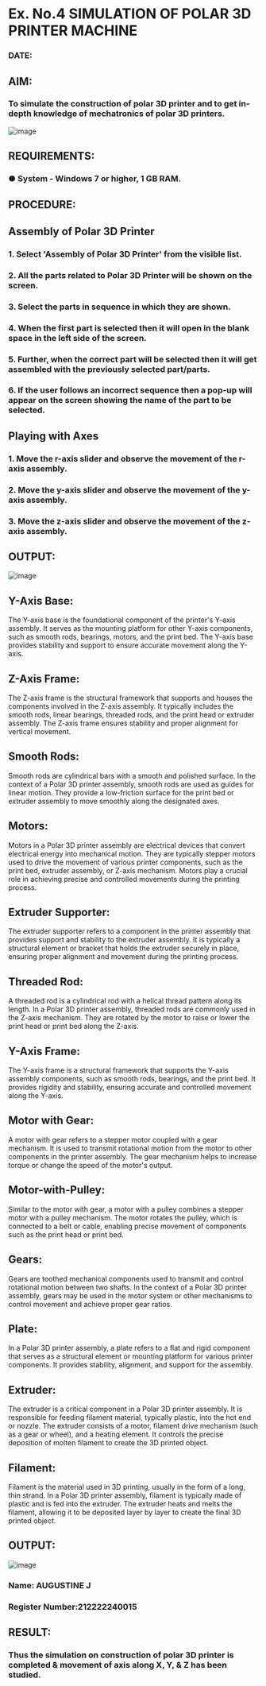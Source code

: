 # Ex. No.4 SIMULATION OF POLAR 3D PRINTER MACHINE

### DATE: 

## AIM:
### To simulate the construction of polar 3D printer and to get in-depth knowledge of mechatronics of polar 3D printers.

![image](https://github.com/Sellakumar1987/Ex.-No.-4---SIMULATION-OF-POLAR-3D-PRINTER-MACHINE/assets/113594316/b551f195-9877-49a2-99bb-a9efcfb3381a)

## REQUIREMENTS:
### ●	System - Windows 7 or higher, 1 GB RAM.

## PROCEDURE:

## Assembly of Polar 3D Printer
### 1.	Select 'Assembly of Polar 3D Printer' from the visible list.
### 2.	All the parts related to Polar 3D Printer will be shown on the screen.
### 3.	Select the parts in sequence in which they are shown.
### 4.	When the first part is selected then it will open in the blank space in the left side of the screen.
### 5.	Further, when the correct part will be selected then it will get assembled with the previously selected part/parts.
### 6.	If the user follows an incorrect sequence then a pop-up will appear on the screen showing the name of the part to be selected.

## Playing with Axes
### 1.	Move the r-axis slider and observe the movement of the r-axis assembly.
### 2.	Move the y-axis slider and observe the movement of the y-axis assembly.
### 3.	Move the z-axis slider and observe the movement of the z-axis assembly.

## OUTPUT:
![image](https://github.com/AdhithyaMR/Ex.-No.-4---SIMULATION-OF-POLAR-3D-PRINTER-MACHINE/assets/118834761/99978234-96b1-4433-abf3-95fb5291de2a)

## Y-Axis Base:
The Y-axis base is the foundational component of the printer's Y-axis assembly. It serves as the mounting platform for other Y-axis components, such as smooth rods, bearings, motors, and the print bed. The Y-axis base provides stability and support to ensure accurate movement along the Y-axis.

## Z-Axis Frame: 
The Z-axis frame is the structural framework that supports and houses the components involved in the Z-axis assembly. It typically includes the smooth rods, linear bearings, threaded rods, and the print head or extruder assembly. The Z-axis frame ensures stability and proper alignment for vertical movement.

## Smooth Rods:
Smooth rods are cylindrical bars with a smooth and polished surface. In the context of a Polar 3D printer assembly, smooth rods are used as guides for linear motion. They provide a low-friction surface for the print bed or extruder assembly to move smoothly along the designated axes.

## Motors:
Motors in a Polar 3D printer assembly are electrical devices that convert electrical energy into mechanical motion. They are typically stepper motors used to drive the movement of various printer components, such as the print bed, extruder assembly, or Z-axis mechanism. Motors play a crucial role in achieving precise and controlled movements during the printing process.

## Extruder Supporter: 
The extruder supporter refers to a component in the printer assembly that provides support and stability to the extruder assembly. It is typically a structural element or bracket that holds the extruder securely in place, ensuring proper alignment and movement during the printing process.

## Threaded Rod:
A threaded rod is a cylindrical rod with a helical thread pattern along its length. In a Polar 3D printer assembly, threaded rods are commonly used in the Z-axis mechanism. They are rotated by the motor to raise or lower the print head or print bed along the Z-axis.

## Y-Axis Frame:
The Y-axis frame is a structural framework that supports the Y-axis assembly components, such as smooth rods, bearings, and the print bed. It provides rigidity and stability, ensuring accurate and controlled movement along the Y-axis.

## Motor with Gear:
A motor with gear refers to a stepper motor coupled with a gear mechanism. It is used to transmit rotational motion from the motor to other components in the printer assembly. The gear mechanism helps to increase torque or change the speed of the motor's output.

## Motor-with-Pulley:
Similar to the motor with gear, a motor with a pulley combines a stepper motor with a pulley mechanism. The motor rotates the pulley, which is connected to a belt or cable, enabling precise movement of components such as the print head or print bed.

## Gears:
Gears are toothed mechanical components used to transmit and control rotational motion between two shafts. In the context of a Polar 3D printer assembly, gears may be used in the motor system or other mechanisms to control movement and achieve proper gear ratios.

## Plate:
In a Polar 3D printer assembly, a plate refers to a flat and rigid component that serves as a structural element or mounting platform for various printer components. It provides stability, alignment, and support for the assembly.

## Extruder:
The extruder is a critical component in a Polar 3D printer assembly. It is responsible for feeding filament material, typically plastic, into the hot end or nozzle. The extruder consists of a motor, filament drive mechanism (such as a gear or wheel), and a heating element. It controls the precise deposition of molten filament to create the 3D printed object.

## Filament:
Filament is the material used in 3D printing, usually in the form of a long, thin strand. In a Polar 3D printer assembly, filament is typically made of plastic and is fed into the extruder. The extruder heats and melts the filament, allowing it to be deposited layer by layer to create the final 3D printed object.
## OUTPUT:
![image](https://github.com/AdhithyaMR/Ex.-No.-4---SIMULATION-OF-POLAR-3D-PRINTER-MACHINE/assets/118834761/695d02b8-0401-421a-8e66-465bbeaadf54)

### Name: AUGUSTINE J
### Register Number:212222240015

## RESULT: 
### Thus the simulation on construction of polar 3D printer is completed & movement of axis along X, Y, & Z has been studied.
